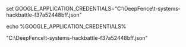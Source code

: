 set GOOGLE_APPLICATION_CREDENTIALS="C:\DeepFence\t-systems-hackbattle-f37a52448bff.json" 

echo %GOOGLE_APPLICATION_CREDENTIALS%

"C:\DeepFence\t-systems-hackbattle-f37a52448bff.json"